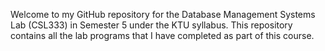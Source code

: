 Welcome to my GitHub repository for the Database Management Systems Lab (CSL333) in Semester 5 under the KTU syllabus. This repository contains all the lab programs that I have completed as part of this course.
